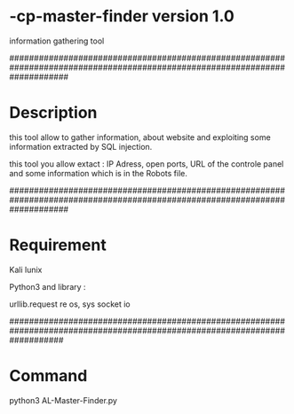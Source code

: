 # -cp-master-finder version 1.0

information gathering tool

############################################################################################################################

# Description 
 
this tool allow to gather information, about website and exploiting some information extracted by SQL injection.

this tool you allow extact : IP Adress, open ports, URL of the controle panel and some information which is in the Robots file.

############################################################################################################################

# Requirement 

Kali lunix 

Python3 and library : 

 urllib.request 
 re
 os, sys
 socket
 io

###########################################################################################################################

# Command 

python3 AL-Master-Finder.py
